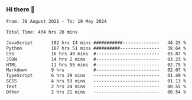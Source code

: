 ### Hi there 👋

<!--
**dominoto/dominoto** is a ✨ _special_ ✨ repository because its `README.md` (this file) appears on your GitHub profile.

Here are some ideas to get you started:

- 🔭 I’m currently working on ...
- 🌱 I’m currently learning ...
- 👯 I’m looking to collaborate on ...
- 🤔 I’m looking for help with ...
- 💬 Ask me about ...
- 📫 How to reach me: ...
- 😄 Pronouns: ...
- ⚡ Fun fact: ...
-->
<!--START_SECTION:waka-->

```txt
From: 30 August 2021 - To: 10 May 2024

Total Time: 434 hrs 26 mins

JavaScript       192 hrs 14 mins ###########--------------   44.25 %
Python           167 hrs 51 mins ##########---------------   38.64 %
CSS              16 hrs 49 mins  #------------------------   03.87 %
JSON             14 hrs 2 mins   #------------------------   03.23 %
HTML             11 hrs 55 mins  #------------------------   02.75 %
Markdown         9 hrs           #------------------------   02.07 %
TypeScript       6 hrs 29 mins   -------------------------   01.49 %
SCSS             4 hrs 53 mins   -------------------------   01.13 %
Text             2 hrs 24 mins   -------------------------   00.55 %
Other            2 hrs 21 mins   -------------------------   00.54 %
```

<!--END_SECTION:waka-->
